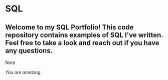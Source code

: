 # SQL
## Welcome to my SQL Portfolio! This code repository contains examples of SQL I've written. Feel free to take a look and reach out if you have any questions. 
> [!NOTE]
_You are amazing._
